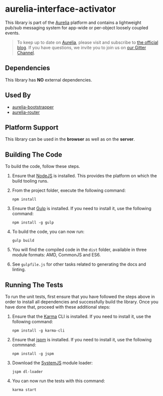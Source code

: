 # aurelia-interface-activator

This library is part of the [Aurelia](http://www.aurelia.io/) platform and contains a lightweight pub/sub messaging system for app-wide or per-object loosely coupled events.

> To keep up to date on [Aurelia](http://www.aurelia.io/), please visit and subscribe to [the official blog](http://blog.durandal.io/). If you have questions, we invite you to join us on [our Gitter Channel](https://gitter.im/aurelia/discuss).

## Dependencies

This library has **NO** external dependencies.

## Used By

* [aurelia-bootstrapper](https://github.com/aurelia/bootstrapper)
* [aurelia-router](https://github.com/aurelia/router)

## Platform Support

This library can be used in the **browser** as well as on the **server**.

## Building The Code

To build the code, follow these steps.

1. Ensure that [NodeJS](http://nodejs.org/) is installed. This provides the platform on which the build tooling runs.
2. From the project folder, execute the following command:

	```shell
	npm install
	```
3. Ensure that [Gulp](http://gulpjs.com/) is installed. If you need to install it, use the following command:

	```shell
	npm install -g gulp
	```
4. To build the code, you can now run:

	```shell
	gulp build
	```
5. You will find the compiled code in the `dist` folder, available in three module formats: AMD, CommonJS and ES6.

6. See `gulpfile.js` for other tasks related to generating the docs and linting.

## Running The Tests

To run the unit tests, first ensure that you have followed the steps above in order to install all dependencies and successfully build the library. Once you have done that, proceed with these additional steps:

1. Ensure that the [Karma](http://karma-runner.github.io/) CLI is installed. If you need to install it, use the following command:

	```shell
	npm install -g karma-cli
	```
2. Ensure that [jspm](http://jspm.io/) is installed. If you need to install it, use the following commnand:

	```shell
	npm install -g jspm
	```
3. Download the [SystemJS](https://github.com/systemjs/systemjs) module loader:

	```shell
	jspm dl-loader
	```

4. You can now run the tests with this command:

	```shell
	karma start
	```
